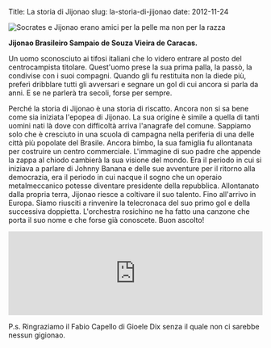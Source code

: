 Title: La storia di Jijonao
slug: la-storia-di-jijonao
date: 2012-11-24


![](/images/fetched_images/socrates.jpeg "Socrates e Jijonao erano amici per la pelle ma non per la razza")


**Jijonao Brasileiro Sampaio de Souza
Vieira de Caracas.**

Un uomo sconosciuto ai tifosi italiani che lo
videro entrare al posto del centrocampista titolare. Quest'uomo prese
la sua prima palla, la passò, la condivise con i suoi compagni.
Quando gli fu restituita non la diede più, preferì dribblare tutti
gli avversari e segnare un gol di cui ancora si parla da anni. E se
ne parlerà tra secoli, forse per sempre.

Perché la storia di
Jijonao è una storia di riscatto.
Ancora non si sa bene come sia iniziata
l'epopea di Jijonao. La sua origine è simile a quella di tanti
uomini nati là dove con difficoltà arriva l'anagrafe del comune.
Sappiamo solo che è cresciuto in una scuola di campagna nella
periferia di una delle città più popolate del Brasile. Ancora
bimbo, la sua famiglia fu allontanata per costruire un centro
commerciale. L'immagine di suo padre che appende la zappa al chiodo
cambierà la sua visione del mondo. Era il periodo in cui si iniziava
a parlare di Johnny Banana e delle sue avventure per il ritorno alla
democrazia, era il periodo in cui nacque il sogno che un operaio
metalmeccanico potesse diventare presidente della repubblica.
Allontanato dalla propria terra, Jijonao riesce a coltivare il suo
talento. Fino all'arrivo in Europa. Siamo riusciti a rinvenire la
telecronaca del suo primo gol e della successiva doppietta.
L'orchestra rosichino ne ha fatto una canzone che porta il suo nome e
che forse già conoscete. Buon ascolto\!

<iframe frameborder="no" height="166" scrolling="no" src="https://w.soundcloud.com/player/?url=http%3A%2F%2Fapi.soundcloud.com%2Ftracks%2F16948356?" width="100%"></iframe>

P.s. Ringraziamo il Fabio Capello di Gioele Dix senza il quale non ci sarebbe nessun gigionao.
